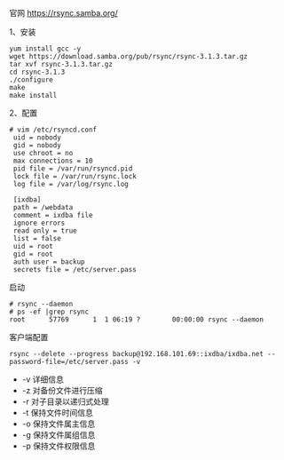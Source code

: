 官网
https://rsync.samba.org/  

1、安装  
```
yum install gcc -y
wget https://download.samba.org/pub/rsync/rsync-3.1.3.tar.gz
tar xvf rsync-3.1.3.tar.gz
cd rsync-3.1.3
./configure
make 
make install
```  

2、配置  
```
# vim /etc/rsyncd.conf 
 uid = nobody
 gid = nobody
 use chroot = no
 max connections = 10
 pid file = /var/run/rsyncd.pid
 lock file = /var/run/rsync.lock
 log file = /var/log/rsync.log

 [ixdba]
 path = /webdata
 comment = ixdba file
 ignore errors
 read only = true
 list = false
 uid = root
 gid = root
 auth user = backup
 secrets file = /etc/server.pass
```  

启动  
```
# rsync --daemon
# ps -ef |grep rsync
root      57769      1  1 06:19 ?        00:00:00 rsync --daemon
```  

客户端配置  
```
rsync --delete --progress backup@192.168.101.69::ixdba/ixdba.net --password-file=/etc/server.pass -v
```
- -v 详细信息
- -z 对备份文件进行压缩
- -r 对子目录以递归式处理
- -t 保持文件时间信息
- -o 保持文件属主信息
- -g 保持文件属组信息
- -p 保持文件权限信息
